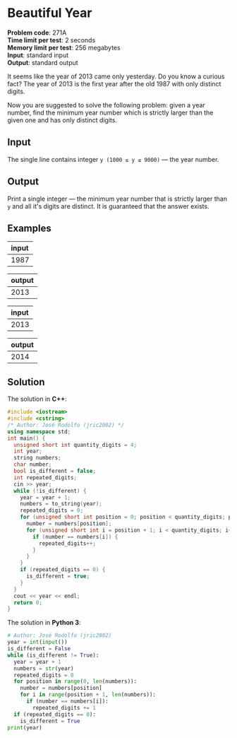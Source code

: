 # Beautiful Year
**Problem code**: 271A  
**Time limit per test**: 2 seconds  
**Memory limit per test**: 256 megabytes  
**Input**: standard input  
**Output**: standard output  

It seems like the year of 2013 came only yesterday. Do you know a curious fact? The year of 2013 is the first year after the old 1987 with only distinct digits.

Now you are suggested to solve the following problem: given a year number, find the minimum year number which is strictly larger than the given one and has only distinct digits.

## Input
The single line contains integer `y (1000 ≤ y ≤ 9000)` — the year number.

## Output
Print a single integer — the minimum year number that is strictly larger than `y` and all it's digits are distinct. It is guaranteed that the answer exists.

## Examples
| input |
| :--- |
| 1987 |

| output |
| :--- |
| 2013 |

| input |
| :--- |
| 2013 |

| output |
| :--- |
| 2014 |

## Solution
The solution in **C++**:
```cpp
#include <iostream>
#include <cstring>
/* Author: José Rodolfo (jric2002) */
using namespace std;
int main() {
  unsigned short int quantity_digits = 4;
  int year;
  string numbers;
  char number;
  bool is_different = false;
  int repeated_digits;
  cin >> year;
  while (!is_different) {
    year = year + 1;
    numbers = to_string(year);
    repeated_digits = 0;
    for (unsigned short int position = 0; position < quantity_digits; position++) {
      number = numbers[position];
      for (unsigned short int i = position + 1; i < quantity_digits; i++) {
        if (number == numbers[i]) {
          repeated_digits++;
        }
      }
    }
    if (repeated_digits == 0) {
      is_different = true;
    }
  }
  cout << year << endl;
  return 0;
}
```

The solution in **Python 3**:
```python
# Author: José Rodolfo (jric2002)
year = int(input())
is_different = False
while (is_different != True):
  year = year + 1
  numbers = str(year)
  repeated_digits = 0
  for position in range(0, len(numbers)):
    number = numbers[position]
    for i in range(position + 1, len(numbers)):
      if (number == numbers[i]):
        repeated_digits += 1
  if (repeated_digits == 0):
    is_different = True
print(year)
```